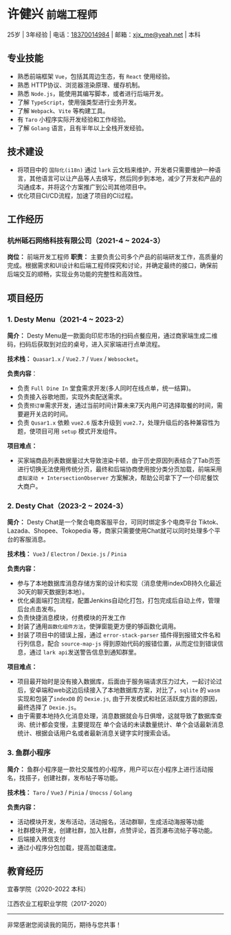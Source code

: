 # 许健兴 `前端工程师`

25岁 | 3年经验 | 电话：<a href="tel:18370014984">18370014984</a> | 邮箱：<a href="mailto:xjx_me@yeah.net">xjx_me@yeah.net</a> | 本科

## 专业技能

+ 熟悉前端框架 `Vue`，包括其周边生态，有 `React` 使用经验。
+ 熟悉 HTTP协议、浏览器渲染原理、缓存机制。
+ 熟悉 `Node.js`，能使用其编写脚本，或者进行后端开发。
+ 了解 `TypeScript`，使用强类型进行业务开发。
+ 了解 `Webpack`、`Vite` 等构建工具。
+ 有 `Taro` 小程序实际开发经验和工作经验。
+ 了解 `Golang` 语言，且有半年以上全栈开发经验。

## 技术建设
+ 将项目中的 `国际化(i18n)` 通过 `lark` 云文档来维护，开发者只需要维护一种语言，其他语言可以让产品等人去填写，然后同步到本地，减少了开发和产品的沟通成本，并将这个方案推广到公司其他项目中。
+ 优化项目CI/CD流程，加速了项目的CI过程。

## 工作经历

### 杭州砥石网络科技有限公司（2021-4 ~ 2024-3）

**岗位：** 前端开发工程师
**职责：** 主要负责公司多个产品的前端研发工作，高质量的完成。根据需求和UI设计和后端工程师探究和讨论，并确定最终的接口，确保前后端交互的顺畅，实现业务功能的完整性和高效性。

## 项目经历

### 1. Desty Menu（2021-4 ~ 2023-2）

**简介：** Desty Menu是一款面向印尼市场的扫码点餐应用，通过商家端生成二维码，扫码后获取到对应的桌号，进入买家端进行点单流程。

**技术栈：** `Quasar1.x` / `Vue2.7` / `Vuex` / `Websocket`。

**负责内容**：

+ 负责 `Full Dine In` 堂食需求开发(多人同时在线点单，统一结算)。
+ 负责接入谷歌地图，实现外卖配送需求。
+ 负责`预订单`需求开发，通过当前时间计算未来7天内用户可选择取餐的时间，需要避开关店的时间。
+ 负责 `Qusar1.x` 依赖 `vue2.6` 版本升级到 `vue2.7`，处理升级后的各种兼容性为题，使项目可用 `setup` 模式开发组件。

**项目难点：**

+ 买家端商品列表数据量过大导致渲染卡顿，由于历史原因列表结合了Tab页签进行切换无法使用传统分页，最终和后端协商使用按分类分页加载，前端采用 `虚拟滚动 + IntersectionObserver` 方案解决，帮助公司拿下了一个印尼餐饮大商户。

### 2. Desty Chat（2023-2 ~ 2024-3）

**简介：** Desty Chat是一个聚合电商客服平台，可同时绑定多个电商平台 Tiktok、Lazada、Shopee、Tokopedia 等，商家只需要使用Chat就可以同时处理多个平台的客服消息。

**技术栈：** `Vue3` / `Electron` / `Dexie.js` / `Pinia`

**负责内容：**

+ 参与了本地数据库消息存储方案的设计和实现（消息使用indexDB持久化最近30天的聊天数据到本地）。
+ 优化桌面端打包流程，配置Jenkins自动化打包，打包完成后自动上传，管理后台点击发布。
+ 负责快捷消息模块，付费模块的开发工作
+ 封装了通用`函数化组件方法`，使弹窗能更方便的够函数化调用。
+ 封装了项目中的错误上报，通过 `error-stack-parser` 插件得到报错文件名和行列信息，配合 `source-map-js` 得到原始代码的报错位置，从而定位到错误信息，通过 `lark api`发送警告信息到通知群里。

**项目难点：**

+ 项目最开始时是没有接入数据库，后面由于服务端请求压力过大，一起讨论过后，安卓端和web这边后续接入了本地数据库方案，对比了，`sqlite` 的 `wasm` 实现和包装了`indexDB` 的 `Dexie.js`, 由于开发模式和社区活跃度方面的原因，最终选择了 `Dexie.js`。
+ 由于需要本地持久化消息处理，消息数据就会与日俱增，这就导致了数据库查询、统计都会变慢，主要提现在 单个会话的未读数量统计、单个会话最新消息统计、根据会话用户名或者最新消息关键字实时搜索会话。


### 3. 鱼群小程序

**简介：** 鱼群小程序是一款社交属性的小程序，用户可以在小程序上进行活动报名，找搭子，创建社群，发布帖子等功能。

**技术栈：** `Taro` / `Vue3` / `Pinia` / `Unocss` / `Golang`

**负责内容：** 
+ 活动模块开发，发布活动，活动报名，活动群聊，生成活动海报等功能
+ 社群模块开发，创建社群，加入社群，点赞评论，首页瀑布流帖子等功能。
+ 后端接入微信支付
+ 通过小程序分包加载，提高加载速度。


## 教育经历
宜春学院（2020-2022 本科）

江西农业工程职业学院（2017-2020）


--- 
非常感谢您阅读我的简历，期待与您共事！

